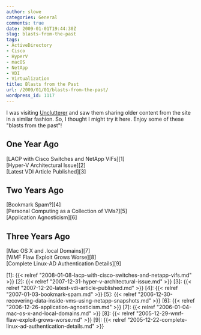 ```yaml
---
author: slowe
categories: General
comments: true
date: 2009-01-01T19:44:30Z
slug: blasts-from-the-past
tags:
- ActiveDirectory
- Cisco
- HyperV
- macOS
- NetApp
- VDI
- Virtualization
title: Blasts from the Past
url: /2009/01/01/blasts-from-the-past/
wordpress_id: 1117
---
```


I was visiting [Unclutterer](http://unclutterer.com/) and saw them sharing older content from the site in a similar fashion. So, I thought I might try it here. Enjoy some of these "blasts from the past"!

## One Year Ago

[LACP with Cisco Switches and NetApp VIFs][1]  
[Hyper-V Architectural Issue][2]  
[Latest VDI Article Published][3]

## Two Years Ago

[Bookmark Spam?][4]  
[Personal Computing as a Collection of VMs?][5]  
[Application Agnosticism][6]

## Three Years Ago

[Mac OS X and .local Domains][7]  
[WMF Flaw Exploit Grows Worse][8]  
[Complete Linux-AD Authentication Details][9]

[1]: {{< relref "2008-01-08-lacp-with-cisco-switches-and-netapp-vifs.md" >}}
[2]: {{< relref "2007-12-31-hyper-v-architectural-issue.md" >}}
[3]: {{< relref "2007-12-20-latest-vdi-article-published.md" >}}
[4]: {{< relref "2007-01-03-bookmark-spam.md" >}}
[5]: {{< relref "2006-12-30-recovering-data-inside-vms-using-netapp-snapshots.md" >}}
[6]: {{< relref "2006-12-26-application-agnosticism.md" >}}
[7]: {{< relref "2006-01-04-mac-os-x-and-local-domains.md" >}}
[8]: {{< relref "2005-12-29-wmf-flaw-exploit-grows-worse.md" >}}
[9]: {{< relref "2005-12-22-complete-linux-ad-authentication-details.md" >}}

